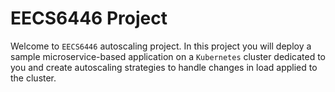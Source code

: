 # EECS6446 Project

Welcome to `EECS6446` autoscaling project. In this project you will deploy a sample
microservice-based application on a `Kubernetes` cluster dedicated to you and create
autoscaling strategies to handle changes in load applied to the cluster.


